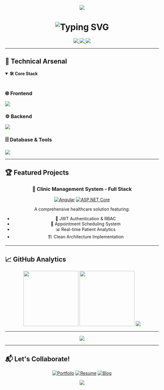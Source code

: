 <div align="center">
  <img src="https://capsule-render.vercel.app/api?type=waving&color=0:4A90E2,100:2B6CDE&height=120&section=header&fontSize=90&animation=fadeIn" />
</div>

<h1 align="center">
  <img src="https://readme-typing-svg.herokuapp.com?font=Fira+Code&weight=600&size=35&duration=3000&pause=1000&color=4A90E2&center=true&vCenter=true&width=600&lines=Hi+%F0%9F%91%8B%2C+I'm+Anirudhan;Full+Stack+.NET+Developer;Angular+%E2%80%A2+C%23+%E2%80%A2+ASP.NET+Core+%E2%80%A2+SQL+Server" alt="Typing SVG" />
</h1>

<div align="center">
  <a href="https://www.linkedin.com/in/anirudhanss/">
    <img src="https://img.shields.io/badge/LinkedIn-0077B5?style=for-the-badge&logo=linkedin&logoColor=white" />
  </a>
  <a href="mailto:anirudhan.invicta@gmail.com">
    <img src="https://img.shields.io/badge/Gmail-D14836?style=for-the-badge&logo=gmail&logoColor=white" />
  </a>
  <a href="https://anirudhanss-portfolio.netlify.app">
    <img src="https://img.shields.io/badge/Portfolio-18A303?style=for-the-badge&logo=Google-Chrome&logoColor=white" />
  </a>
</div>

---

## 🚀 Technical Arsenal

<details open> 
  <summary><b>🛠️ Core Stack</b></summary>
  <br/>
  
  ### 🌐 Frontend
  <div align="left">
    <img src="https://skillicons.dev/icons?i=angular,ts,js,html,css,bootstrap,tailwind" />
  </div>

  ### ⚙️ Backend
  <div align="left">
    <img src="https://skillicons.dev/icons?i=dotnet,cs,postman,azure,py" />
  </div>

  ### 🗄️ Database & Tools
  <div align="left">
    <img src="https://skillicons.dev/icons?i=sqlserver,mysql,git,github,vs,vscode" />
  </div>
</details>

---

## 🏆 Featured Projects

<div align="center">

### 🏥 Clinic Management System - Full Stack
[![Angular](https://img.shields.io/badge/Angular-DD0031?style=flat-square&logo=angular&logoColor=white)](https://angular.io/)
[![ASP.NET Core](https://img.shields.io/badge/.NET-512BD4?style=flat-square&logo=dotnet&logoColor=white)](https://dotnet.microsoft.com/)

A comprehensive healthcare solution featuring:
- 🔐 JWT Authentication & RBAC
- 📅 Appointment Scheduling System
- 📊 Real-time Patient Analytics
- 🏗 Clean Architecture Implementation

</div>

---

## 📈 GitHub Analytics

<div align="center">
  
  <img height="180em" src="https://github-readme-stats.vercel.app/api?username=AnirudhanSS&show_icons=true&theme=nightowl&include_all_commits=true&count_private=true&hide_border=true" />
  
  <img height="180em" src="https://github-readme-stats.vercel.app/api/top-langs/?username=AnirudhanSS&layout=compact&langs_count=8&theme=nightowl&hide_border=true" />
  
  <img src="https://github-readme-streak-stats.herokuapp.com/?user=AnirudhanSS&theme=nightowl&hide_border=true" />
  
</div>

---

<div align="center">
  <img src="https://github.com/AnirudhanSS/AnirudhanSS/blob/output/github-contribution-grid-snake.svg" />
</div>

---

## 📬 Let's Collaborate!

<div align="center">
  
  [![Portfolio](https://img.shields.io/badge/Portfolio-000000?style=for-the-badge&logo=About.me&logoColor=white)](https://anirudhanss-portfolio.netlify.app)
  [![Resume](https://img.shields.io/badge/Resume-4285F4?style=for-the-badge&logo=Google-Drive&logoColor=white)](https://drive.google.com/file/d/1K5mWl4O_7kqoUVi5tUoRxw5nZ9Y7sK1o/view)
  [![Blog](https://img.shields.io/badge/Blog-FF5722?style=for-the-badge&logo=Medium&logoColor=white)](https://medium.com/@yourusername)

</div>

<div align="center">
  <img src="https://capsule-render.vercel.app/api?type=waving&color=0:2B6CDE,100:4A90E2&height=120&section=footer&fontSize=90&animation=fadeIn" />
</div>
